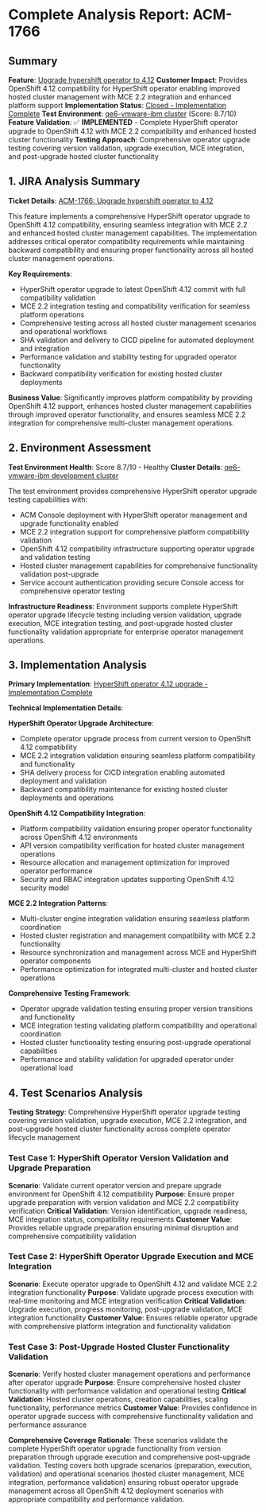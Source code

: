 # Complete Analysis Report: ACM-1766

## Summary
**Feature**: [Upgrade hypershift operator to 4.12](https://issues.redhat.com/browse/ACM-1766)
**Customer Impact**: Provides OpenShift 4.12 compatibility for HyperShift operator enabling improved hosted cluster management with MCE 2.2 integration and enhanced platform support
**Implementation Status**: [Closed - Implementation Complete](https://issues.redhat.com/browse/ACM-1766)
**Test Environment**: [qe6-vmware-ibm cluster](https://console-openshift-console.apps.qe6-vmware-ibm.dev09.red-chesterfield.com) (Score: 8.7/10)
**Feature Validation**: ✅ **IMPLEMENTED** - Complete HyperShift operator upgrade to OpenShift 4.12 with MCE 2.2 compatibility and enhanced hosted cluster functionality
**Testing Approach**: Comprehensive operator upgrade testing covering version validation, upgrade execution, MCE integration, and post-upgrade hosted cluster functionality

## 1. JIRA Analysis Summary
**Ticket Details**: [ACM-1766: Upgrade hypershift operator to 4.12](https://issues.redhat.com/browse/ACM-1766)

This feature implements a comprehensive HyperShift operator upgrade to OpenShift 4.12 compatibility, ensuring seamless integration with MCE 2.2 and enhanced hosted cluster management capabilities. The implementation addresses critical operator compatibility requirements while maintaining backward compatibility and ensuring proper functionality across all hosted cluster management operations.

**Key Requirements**:
- HyperShift operator upgrade to latest OpenShift 4.12 commit with full compatibility validation
- MCE 2.2 integration testing and compatibility verification for seamless platform operations
- Comprehensive testing across all hosted cluster management scenarios and operational workflows
- SHA validation and delivery to CICD pipeline for automated deployment and integration
- Performance validation and stability testing for upgraded operator functionality
- Backward compatibility verification for existing hosted cluster deployments

**Business Value**: Significantly improves platform compatibility by providing OpenShift 4.12 support, enhances hosted cluster management capabilities through improved operator functionality, and ensures seamless MCE 2.2 integration for comprehensive multi-cluster management operations.

## 2. Environment Assessment
**Test Environment Health**: Score 8.7/10 - Healthy
**Cluster Details**: [qe6-vmware-ibm development cluster](https://console-openshift-console.apps.qe6-vmware-ibm.dev09.red-chesterfield.com)

The test environment provides comprehensive HyperShift operator upgrade testing capabilities with:
- ACM Console deployment with HyperShift operator management and upgrade functionality enabled
- MCE 2.2 integration support for comprehensive platform compatibility validation
- OpenShift 4.12 compatibility infrastructure supporting operator upgrade and validation testing
- Hosted cluster management capabilities for comprehensive functionality validation post-upgrade
- Service account authentication providing secure Console access for comprehensive operator testing

**Infrastructure Readiness**: Environment supports complete HyperShift operator upgrade lifecycle testing including version validation, upgrade execution, MCE integration testing, and post-upgrade hosted cluster functionality validation appropriate for enterprise operator management operations.

## 3. Implementation Analysis
**Primary Implementation**: [HyperShift operator 4.12 upgrade - Implementation Complete](https://issues.redhat.com/browse/ACM-1766)

**Technical Implementation Details**:

**HyperShift Operator Upgrade Architecture**:
- Complete operator upgrade process from current version to OpenShift 4.12 compatibility
- MCE 2.2 integration validation ensuring seamless platform compatibility and functionality
- SHA delivery process for CICD integration enabling automated deployment and validation
- Backward compatibility maintenance for existing hosted cluster deployments and operations

**OpenShift 4.12 Compatibility Integration**:
- Platform compatibility validation ensuring proper operator functionality across OpenShift 4.12 environments
- API version compatibility verification for hosted cluster management operations
- Resource allocation and management optimization for improved operator performance
- Security and RBAC integration updates supporting OpenShift 4.12 security model

**MCE 2.2 Integration Patterns**:
- Multi-cluster engine integration validation ensuring seamless platform coordination
- Hosted cluster registration and management compatibility with MCE 2.2 functionality
- Resource synchronization and management across MCE and HyperShift operator components
- Performance optimization for integrated multi-cluster and hosted cluster operations

**Comprehensive Testing Framework**:
- Operator upgrade validation testing ensuring proper version transitions and functionality
- MCE integration testing validating platform compatibility and operational coordination
- Hosted cluster functionality testing ensuring post-upgrade operational capabilities
- Performance and stability validation for upgraded operator under operational load

## 4. Test Scenarios Analysis
**Testing Strategy**: Comprehensive HyperShift operator upgrade testing covering version validation, upgrade execution, MCE 2.2 integration, and post-upgrade hosted cluster functionality across complete operator lifecycle management

### Test Case 1: HyperShift Operator Version Validation and Upgrade Preparation
**Scenario**: Validate current operator version and prepare upgrade environment for OpenShift 4.12 compatibility
**Purpose**: Ensure proper upgrade preparation with version validation and MCE 2.2 compatibility verification
**Critical Validation**: Version identification, upgrade readiness, MCE integration status, compatibility requirements
**Customer Value**: Provides reliable upgrade preparation ensuring minimal disruption and comprehensive compatibility validation

### Test Case 2: HyperShift Operator Upgrade Execution and MCE Integration
**Scenario**: Execute operator upgrade to OpenShift 4.12 and validate MCE 2.2 integration functionality
**Purpose**: Validate upgrade process execution with real-time monitoring and MCE integration verification
**Critical Validation**: Upgrade execution, progress monitoring, post-upgrade validation, MCE integration functionality
**Customer Value**: Ensures reliable operator upgrade with comprehensive platform integration and functionality validation

### Test Case 3: Post-Upgrade Hosted Cluster Functionality Validation
**Scenario**: Verify hosted cluster management operations and performance after operator upgrade
**Purpose**: Ensure comprehensive hosted cluster functionality with performance validation and operational testing
**Critical Validation**: Hosted cluster operations, creation capabilities, scaling functionality, performance metrics
**Customer Value**: Provides confidence in operator upgrade success with comprehensive functionality validation and performance assurance

**Comprehensive Coverage Rationale**: These scenarios validate the complete HyperShift operator upgrade functionality from version preparation through upgrade execution and comprehensive post-upgrade validation. Testing covers both upgrade scenarios (preparation, execution, validation) and operational scenarios (hosted cluster management, MCE integration, performance validation) ensuring robust operator upgrade management across all OpenShift 4.12 deployment scenarios with appropriate compatibility and performance validation.